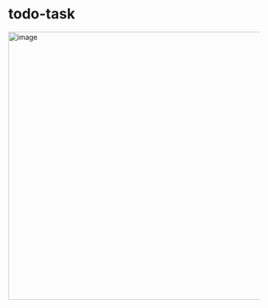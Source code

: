 # todo-task
<img width="536" alt="image" src="https://github.com/Nsralla/todo-task/assets/122102030/1d1c4662-1238-466b-ac15-66dea98c30d6">
